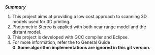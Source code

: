 ***Summary***  
1. This project aims at providing a low cost approach to scanning 3D models used for 3D printing.  
2. Photometric Stereo is applied with both near range model and the distant model.  
3. This project is developed with GCC compiler and Eclipse.  
4. For more information, refer the to General Guide    
**0. Some algorithm implementations are ignored in this git version.** 
